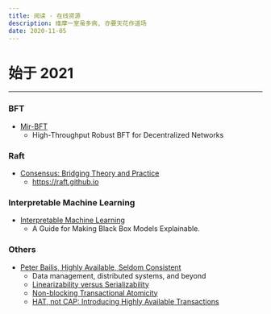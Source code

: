 ```yaml
---
title: 阅读 - 在线资源
description: 维摩一室虽多病, 亦要天花作道场
date: 2020-11-05
---
```


# 始于 2021

------------------

### BFT

* [Mir-BFT](https://arxiv.org/abs/1906.05552)
  - High-Throughput Robust BFT for Decentralized Networks

### Raft

* [Consensus: Bridging Theory and Practice](https://github.com/ongardie/dissertation)
  - https://raft.github.io

### Interpretable Machine Learning

* [Interpretable Machine Learning](https://christophm.github.io/interpretable-ml-book/)
  - A Guide for Making Black Box Models Explainable.

### Others

* [Peter Bailis, Highly Available, Seldom Consistent](http://www.bailis.org/blog/)
  - Data management, distributed systems, and beyond
  - [Linearizability versus Serializability](http://www.bailis.org/blog/linearizability-versus-serializability/)
  - [Non-blocking Transactional Atomicity](http://www.bailis.org/blog/non-blocking-transactional-atomicity/)
  - [HAT, not CAP: Introducing Highly Available Transactions](http://www.bailis.org/blog/hat-not-cap-introducing-highly-available-transactions/)

